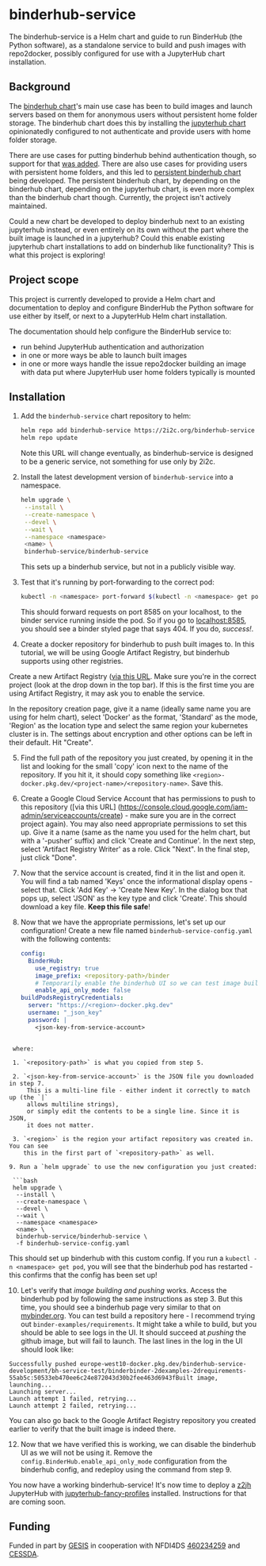 # binderhub-service

The binderhub-service is a Helm chart and guide to run BinderHub (the Python
software), as a standalone service to build and push images with repo2docker,
possibly configured for use with a JupyterHub chart installation.

## Background

The [binderhub chart]'s main use case has been to build images and launch
servers based on them for anonymous users without persistent home folder
storage. The binderhub chart does this by installing the [jupyterhub chart]
opinionatedly configured to not authenticate and provide users with home folder
storage.

There are use cases for putting binderhub behind authentication though, so
support for that [was added]. There are also use cases for providing users with
persistent home folders, and this led to [persistent binderhub chart] being
developed. The persistent binderhub chart, by depending on the binderhub chart,
depending on the jupyterhub chart, is even more complex than the binderhub chart
though. Currently, the project isn't actively maintained.

Could a new chart be developed to deploy binderhub next to an existing
jupyterhub instead, or even entirely on its own without the part where the built
image is launched in a jupyterhub? Could this enable existing jupyterhub chart
installations to add on binderhub like functionality? This is what this project
is exploring!

## Project scope

This project is currently developed to provide a Helm chart and documentation to
deploy and configure BinderHub the Python software for use either by itself, or
next to a JupyterHub Helm chart installation.

The documentation should help configure the BinderHub service to:

- run behind JupyterHub authentication and authorization
- in one or more ways be able to launch built images
- in one or more ways handle the issue repo2docker building an image with data
  put where JupyterHub user home folders typically is mounted

[binderhub chart]: https://github.com/jupyterhub/binderhub
[jupyterhub chart]: https://github.com/jupyterhub/zero-to-jupyterhub-k8s
[persistent binderhub chart]: https://github.com/gesiscss/persistent_binderhub
[was added]: https://github.com/jupyterhub/binderhub/pull/666

## Installation

1. Add the `binderhub-service` chart repository to helm:

   ```bash
   helm repo add binderhub-service https://2i2c.org/binderhub-service
   helm repo update
   ```

   Note this URL will change eventually, as binderhub-service is designed
   to be a generic service, not something for use only by 2i2c.

2. Install the latest development version of `binderhub-service` into a
   namespace.

   ```bash
   helm upgrade \
    --install \
    --create-namespace \
    --devel \
    --wait \
    --namespace <namespace>
    <name> \
    binderhub-service/binderhub-service
   ```

   This sets up a binderhub service, but not in a publicly visible way.

3. Test that it's running by port-forwarding to the correct pod:

   ```bash
   kubectl -n <namespace> port-forward $(kubectl -n <namespace> get pod -l app.kubernetes.io/component=binderhub -o name) 8585:8585
   ```

   This should forward requests on port 8585 on your localhost, to the binder service running inside the pod. So if you go
   to [localhost:8585](http://localhost:8585), you should see a binder styled page that says 404. If you do, _success!_.

4. Create a docker repository for binderhub to push built images to. In this tutorial, we will be using Google Artifact Registry,
   but binderhub supports using other registries.

  Create a new Artifact Registry ([via this URL](https://console.cloud.google.com/artifacts/create-repo). Make sure you're in the correct project (look at the drop
  down in the top bar).  If this is the first time you are using Artifact Registry, it may ask you to enable the service.

  In the repository creation page, give it a name (ideally same name you are using for
  helm chart), select 'Docker' as the format, 'Standard' as the mode, 'Region'
  as the location type and select the same region your kubernetes cluster is in. The
  settings about encryption and other options can be left in their default. Hit "Create".

5. Find the full path of the repository you just created, by opening it in the list
   and looking for the small 'copy' icon next to the name of the repository. If you
   hit it, it should copy something like `<region>-docker.pkg.dev/<project-name>/<repository-name>`.
   Save this.

6. Create a Google Cloud Service Account that has permissions to push to this
   repository ([via this URL]
   (https://console.cloud.google.com/iam-admin/serviceaccounts/create) - make
   sure you are in the correct project again). You may also need appropriate permissions to set this up. Give it a name (same as the name you used
   for the helm chart, but with a '-pusher' suffix) and click 'Create and Continue'.
   In the next step, select 'Artifact Registry Writer' as a role. Click "Next". In the final step, just click "Done".

7. Now that the service account is created, find it in the list and open it. You will
   find a tab named 'Keys' once the informational display opens - select that. Click
   'Add Key' -> 'Create New Key'. In the dialog box that pops up, select 'JSON' as the
   key type and click 'Create'. This should download a key file. **Keep this file safe**!

8. Now that we have the appropriate permissions, let's set up our configuration! Create a
   new file named `binderhub-service-config.yaml` with the following contents:

   ```yaml
   config:
     BinderHub:
       use_registry: true
       image_prefix: <repository-path>/binder
       # Temporarily enable the binderhub UI so we can test image building and pushing
       enable_api_only_mode: false
   buildPodsRegistryCredentials:
     server: "https://<region>-docker.pkg.dev"
     username: "_json_key"
     password: |
       <json-key-from-service-account>
  ```

   where:

   1. `<repository-path>` is what you copied from step 5.

   2. `<json-key-from-service-account>` is the JSON file you downloaded in step 7.
       This is a multi-line file - either indent it correctly to match up (the `|`
       allows multiline strings),
       or simply edit the contents to be a single line. Since it is JSON,
       it does not matter.

   3. `<region>` is the region your artifact repository was created in. You can see
      this in the first part of `<repository-path>` as well.

9. Run a `helm upgrade` to use the new configuration you just created:

   ```bash
   helm upgrade \
    --install \
    --create-namespace \
    --devel \
    --wait \
    --namespace <namespace>
    <name> \
    binderhub-service/binderhub-service \
    -f binderhub-service-config.yaml
   ```

   This should set up binderhub with this custom config. If you run a `kubectl -n <namespace> get pod`,
   you will see that the binderhub pod has restarted - this confirms that the config has been set up!

10. Let's verify that _image building and pushing_ works. Access the binderhub pod by following the
   same instructions as step 3. But this time, you should see a binderhub page very similar to that
   on [mybinder.org](https://mybinder.org). You can test build a repository here - I recommend trying
   out `binder-examples/requirements`. It might take a while to build, but you should be able to see
   logs in the UI. It should succeed at _pushing_ the github image, but will fail to launch. The last
   lines in the log in the UI should look like:

   ```
   Successfully pushed europe-west10-docker.pkg.dev/binderhub-service-development/bh-service-test/binderbinder-2dexamples-2drequirements-55ab5c:50533eb470ee6c24e872043d30b2fee463d6943fBuilt image, launching...
   Launching server...
   Launch attempt 1 failed, retrying...
   Launch attempt 2 failed, retrying...
   ```

   You can also go back to the Google Artifact Registry repository you created earlier to verify that the built
   image is indeed there.

12. Now that we have verified this is working, we can disable the binderhub UI as we will not be using it.
    Remove the `config.BinderHub.enable_api_only_mode` configuration from the binderhub config, and redeploy
    using the command from step 9.

You now have a working binderhub-service! It's now time to deploy a [z2jh](https://z2jh.jupyter.org) JupyterHub
with [jupyterhub-fancy-profiles](https://github.com/yuvipanda/jupyterhub-fancy-profiles) installed. Instructions
for that are coming soon.

## Funding

Funded in part by [GESIS](http://notebooks.gesis.org) in cooperation with
NFDI4DS [460234259](https://gepris.dfg.de/gepris/projekt/460234259?context=projekt&task=showDetail&id=460234259&)
and [CESSDA](https://www.cessda.eu).
